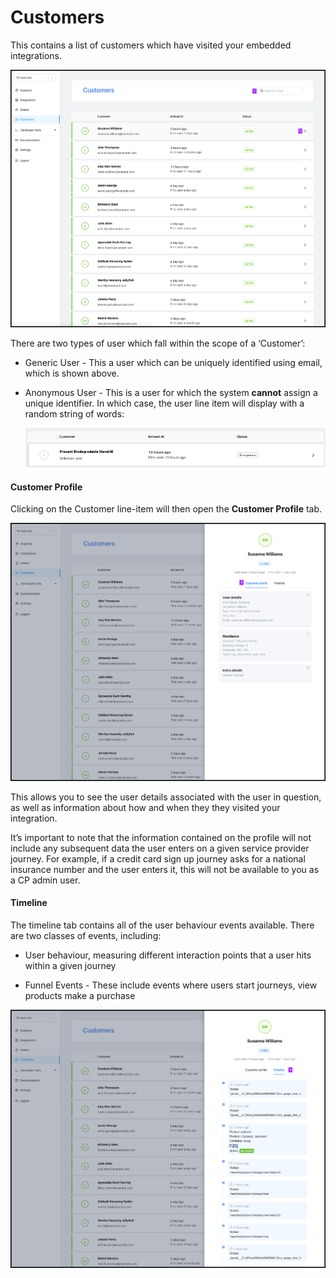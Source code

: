 # Customers

This contains a list of customers which have visited your embedded integrations.

![](/docs/partners/images/cp-customer-list.png)

There are two types of user which fall within the scope of a ‘Customer’:

*   Generic User - This a user which can be uniquely identified using email, which is shown above.
    
*   Anonymous User - This is a user for which the system **cannot** assign a unique identifier. In which case, the user line item will display with a random string of words:
    
    ![](/docs/partners/images/cp-anon-user.png)

#### Customer Profile

Clicking on the Customer line-item will then open the **Customer Profile** tab.

![](/docs/partners/images/cp-customer-profile.png)

This allows you to see the user details associated with the user in question, as well as information about how and when they they visited your integration.

It’s important to note that the information contained on the profile will not include any subsequent data the user enters on a given service provider journey. For example, if a credit card sign up journey asks for a national insurance number and the user enters it, this will not be available to you as a CP admin user.

#### Timeline

The timeline tab contains all of the user behaviour events available. There are two classes of events, including:

*   User behaviour, measuring different interaction points that a user hits within a given journey
    
*   Funnel Events - These include events where users start journeys, view products make a purchase
    

![](/docs/partners/images/cp-user-behaviour.png)